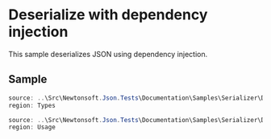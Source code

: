 ﻿# Deserialize with dependency injection

This sample deserializes JSON using dependency injection. 

## Sample

```csharp Types
source: ..\Src\Newtonsoft.Json.Tests\Documentation\Samples\Serializer\DeserializeWithDependencyInjection.cs
region: Types
```

```csharp Usage
source: ..\Src\Newtonsoft.Json.Tests\Documentation\Samples\Serializer\DeserializeWithDependencyInjection.cs
region: Usage
```
